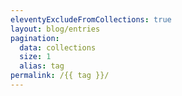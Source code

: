 ```yaml
---
eleventyExcludeFromCollections: true
layout: blog/entries
pagination:
  data: collections
  size: 1
  alias: tag
permalink: /{{ tag }}/
---
```

